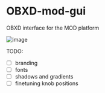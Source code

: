 # OBXD-mod-gui

OBXD interface for the MOD platform

![image](https://user-images.githubusercontent.com/1137715/177405918-f9a4a9c7-f928-43b1-b3b9-7e69aadd1b30.png)


TODO:
  - [ ] branding
  - [ ] fonts
  - [ ] shadows and gradients
  - [ ] finetuning knob positions
